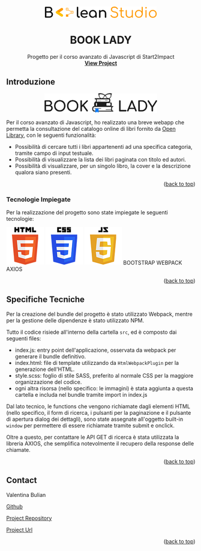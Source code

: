 <a name="readme-top"></a>

<!-- LOGO -->
<div align="center">
  <img src="./readme_assets/img/booleanStudio.svg" alt="Logo" width="auto" height="30">

  <h1 align="center">BOOK LADY</h1>

  <p align="center">
    Progetto per il corso avanzato di Javascript di Start2Impact
    <br />
    <a href="https://valentinaboolean.github.io/BookLady/"><strong>View Project</strong></a>
    <br />
  </p>
</div>

<!-- ABOUT THE PROJECT -->
## Introduzione

<div align="center">
  <img src="./readme_assets/img/BookLady_Logo.svg" alt="Logo" width="300" height="auto">
</div>

Per il corso avanzato di Javascript, ho realizzato una breve webapp che permetta la consultazione del catalogo online di libri fornito da [Open Library](https://openlibrary.org/), con le seguenti funzionalità:

* Possibilità di cercare tutti i libri appartenenti ad una specifica categoria, tramite campo di input testuale. 
* Possibilità di visualizzare la lista dei libri paginata con titolo ed autori.
* Possibilità di visualizzare, per un singolo libro, la cover e la descrizione qualora siano presenti.

<p align="right">(<a href="#readme-top">back to top</a>)</p>



### Tecnologie Impiegate

Per la realizzazione del progetto sono state impiegate le seguenti tecnologie:

<p float="left">
  <img src="./readme_assets/img/html.png" width="100" height="100" />
  <img src="./readme_assets/img/css.png" width="100" height="100" /> 
  <img src="./readme_assets/img/js.png" width="100" height="100" />
  BOOTSTRAP
  WEBPACK
  AXIOS
</p>

<p align="right">(<a href="#readme-top">back to top</a>)</p>



<!-- USAGE EXAMPLES -->
## Specifiche Tecniche

Per la creazione del bundle del progetto è stato utilizzato Webpack, mentre per la gestione delle dipendenze è stato utilizzato NPM.

Tutto il codice risiede all'interno della cartella `src`, ed è composto dai seguenti files:
* index.js: entry point dell'applicazione, osservata da webpack per generare il bundle definitivo.
* index.html: file di template utilizzando da `HtmlWebpackPlugin` per la generazione dell'HTML.
* style.scss: foglio di stile SASS, preferito al normale CSS per la maggiore organizzazione del codice.
* ogni altra risorsa (nello specifico: le immagini) è stata aggiunta a questa cartella e includa nel bundle tramite import in index.js

Dal lato tecnico, le functions che vengono richiamate dagli elementi HTML (nello specifico, il form di ricerca, i pulsanti per la paginazione e il pulsante di apertura dialog dei dettagli), sono state assegnate all'oggetto built-in `window` per permettere di essere richiamate tramite submit e onclick.

Oltre a questo, per contattare le API GET di ricerca è stata utilizzata la libreria AXIOS, che semplifica notevolmente il recupero della response delle chiamate.

<p align="right">(<a href="#readme-top">back to top</a>)</p>


<!-- CONTATTI -->
## Contact

Valentina Bulian

[Github](https://github.com/ValentinaBoolean)

[Project Repository](https://github.com/ValentinaBoolean/BookLady)

[Project Url](https://valentinaboolean.github.io/BookLady/dist/)

<p align="right">(<a href="#readme-top">back to top</a>)</p>